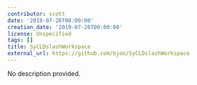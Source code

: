 ```yaml
---
contributor: scott
date: '2019-07-26T00:00:00'
creation_date: '2019-07-26T00:00:00'
license: Unspecified
tags: []
title: SyCLDslashWorkspace
external_url: https://github.com/bjoo/SyCLDslashWorkspace
---
```


No description provided.
